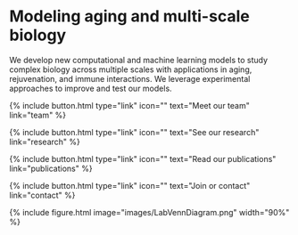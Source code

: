 ---
---

# Modeling aging and multi-scale biology

We develop new computational and machine learning models to study complex biology across multiple scales with applications in aging, rejuvenation, and immune interactions. We leverage experimental approaches to improve and test our models.

{% include button.html type="link" icon="" text="Meet our team" link="team" %}

{% include button.html type="link" icon="" text="See our research" link="research" %}

{% include button.html type="link" icon="" text="Read our publications" link="publications" %}

{% include button.html type="link" icon="" text="Join or contact" link="contact" %}


{%
  include figure.html
  image="images/LabVennDiagram.png"
  width="90%"
%}

<!-- this is commented out {%
  include button.html
  link="team"
  text="Meet our team"
  icon="fa-solid fa-arrow-right"
  flip=true
  style="bare"
%}

{%
  include button.html
  link="publications"
  text="See our publications"
  icon="fa-solid fa-arrow-right"
  flip=true
  style="bare"
%}

{%
  include button.html
  link="resources"
  text="Browse our resources"
  icon="fa-solid fa-arrow-right"
  flip=true
  style="bare"
%} -->
